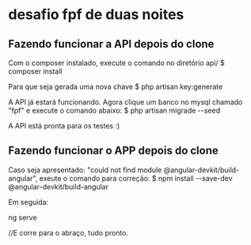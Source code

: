 # desafio fpf de duas noites

## Fazendo funcionar a API depois do clone

Com o composer instalado, execute o comando no diretório api/
 $ composer install

Para que seja gerada uma nova chave
$ php artisan key:generate

A API já estará funcionando. Agora clique um banco no mysql chamado "fpf" e execute o comando abaixo:
$ php artisan migrade --seed

A API está pronta para os testes :)



## Fazendo funcionar o APP depois do clone

Caso seja apresentado: "could not find module @angular-devkit/build-angular", exeute o comando para correção:
$ npm install --save-dev @angular-devkit/build-angular

Em seguida:

ng serve

//E corre para o abraço, tudo pronto.
